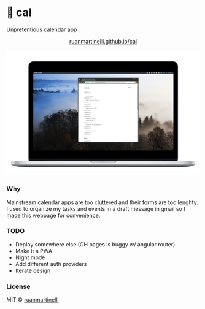 # :calendar: cal

Unpretentious calendar app

<p align="center"><a href="https://ruanmartinelli.github.io/cal/">ruanmartinelli.github.io/cal</a></p>

![screenshot](https://github.com/ruanmartinelli/cal/blob/master/screenshot.png?raw=true)

### Why

Mainstream calendar apps are too cluttered and their forms are too lenghty. I used to organize my tasks and events in a draft message in gmail so I made this webpage for convenience.

### TODO
- Deploy somewhere else (GH pages is buggy w/ angular router)
- Make it a PWA
- Night mode
- Add different auth providers
- Iterate design 

### License

MIT © [ruanmartinelli](https://github.com/ruanmartinelli)
